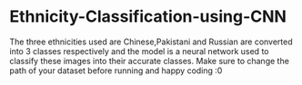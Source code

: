 # Ethnicity-Classification-using-CNN
The three ethnicities used are Chinese,Pakistani and Russian are converted into 3 classes respectively and the model is a neural network used to classify these images into their accurate classes.
Make sure to change the path of your dataset before running and happy coding :0
